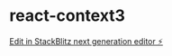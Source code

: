 # react-context3

[Edit in StackBlitz next generation editor ⚡️](https://stackblitz.com/~/github.com/mluighy/react-context3)